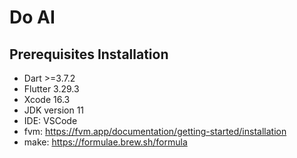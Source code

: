 # Do AI

## Prerequisites Installation

- Dart >=3.7.2
- Flutter 3.29.3
- Xcode 16.3
- JDK version 11
- IDE: VSCode
- fvm: https://fvm.app/documentation/getting-started/installation
- make: https://formulae.brew.sh/formula
